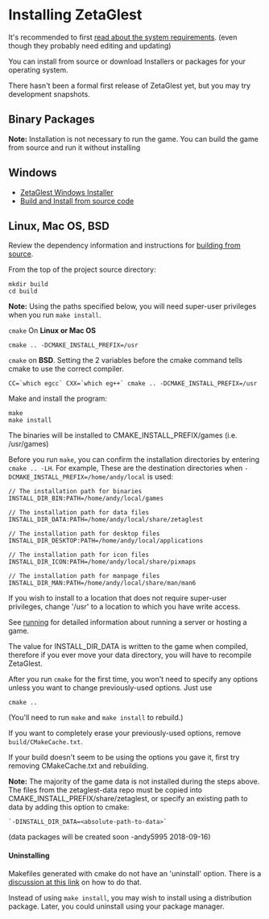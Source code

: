 # Installing ZetaGlest

It's recommended to first [read about the system
requirements](https://zetaglest.github.io/docs/system_requirements.html).
(even though they probably need editing and updating)

You can install from source or download Installers or packages for your
operating system.

There hasn't been a formal first release of ZetaGlest yet, but you may
try development snapshots.

## Binary Packages

**Note:** Installation is not necessary to run the game. You can build
the game from source and run it without installing

## Windows

* [ZetaGlest Windows Installer](https://github.com/ZetaGlest/windows-installer)
* [Build and Install from source code](https://github.com/ZetaGlest/zetaglest-source/blob/develop/mk/windows/README.md)

## Linux, Mac OS, BSD

Review the dependency information and instructions for [building from
source](https://github.com/ZetaGlest/zetaglest-source/blob/develop/BUILD.md).

From the top of the project source directory:

    mkdir build
    cd build

**Note:** Using the paths specified below, you will need super-user
privileges when you run `make install`.

`cmake` On **Linux or Mac OS**

    cmake .. -DCMAKE_INSTALL_PREFIX=/usr

`cmake` on **BSD**. Setting the 2 variables before the cmake command tells
cmake to use the correct compiler.

    CC=`which egcc` CXX=`which eg++` cmake .. -DCMAKE_INSTALL_PREFIX=/usr

Make and install the program:

    make
    make install

The binaries will be installed to CMAKE_INSTALL_PREFIX/games (i.e. /usr/games)

Before you run `make`, you can confirm the installation directories by
entering `cmake .. -LH`. For example, These are the destination
directories when `-DCMAKE_INSTALL_PREFIX=/home/andy/local` is used:

```
// The installation path for binaries
INSTALL_DIR_BIN:PATH=/home/andy/local/games

// The installation path for data files
INSTALL_DIR_DATA:PATH=/home/andy/local/share/zetaglest

// The installation path for desktop files
INSTALL_DIR_DESKTOP:PATH=/home/andy/local/applications

// The installation path for icon files
INSTALL_DIR_ICON:PATH=/home/andy/local/share/pixmaps

// The installation path for manpage files
INSTALL_DIR_MAN:PATH=/home/andy/local/share/man/man6
```

If you wish to install to a location that does not require super-user
privileges, change '/usr' to a location to which you have write access.

<!-- This needs to be duplicated in the BUILD.md and INSTALL.md doc -->
See [running](https://github.com/ZetaGlest/zetaglest-source#running) for
detailed information about running a server or hosting a game.

The value for INSTALL_DIR_DATA is written to the game when compiled,
therefore if you ever move your data directory, you will have to
recompile ZetaGlest.

After you run `cmake` for the first time, you won't need to specify any
options unless you want to change previously-used options. Just use

    cmake ..

(You'll need to run `make` and `make install` to rebuild.)

If you want to completely erase your previously-used options, remove
`build/CMakeCache.txt`.

If your build doesn't seem to be using the options you gave it, first
try removing CMakeCache.txt and rebuilding.
<!-- end duplication -->

**Note:** The majority of the game data is not installed during the
steps above. The files from the zetaglest-data repo must be copied into
CMAKE_INSTALL_PREFIX/share/zetaglest, or specify an existing path to
data by adding this option to cmake:

    `-DINSTALL_DIR_DATA=<absolute-path-to-data>`

(data packages will be created soon -andy5995 2018-09-16)

#### Uninstalling

Makefiles generated with cmake do not have an 'uninstall' option. There
is a [discussion at this
link](https://stackoverflow.com/questions/41471620/cmake-support-make-uninstall)
on how to do that.

Instead of using `make install`, you may wish to install using a
distribution package. Later, you could uninstall using your package
manager.
